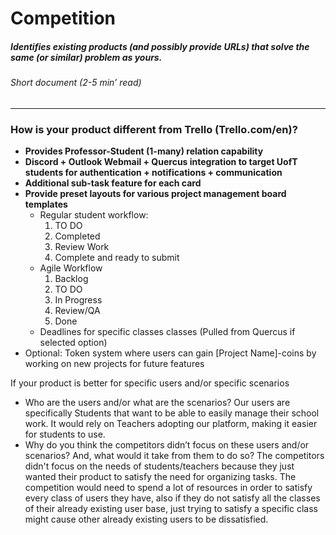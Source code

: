 # Competition
##### Identifies existing products (and possibly provide URLs) that solve the same (or similar) problem as yours.
###### *Short document (2-5 min’ read)*
<hr>

### How is your product different from Trello (Trello.com/en)?

- **Provides Professor-Student (1-many) relation capability**
- **Discord + Outlook Webmail + Quercus integration to target UofT students for authentication + notifications + communication**
- **Additional sub-task feature for each card**
- **Provide preset layouts for various project management board templates**
    - Regular student workflow:
        1. TO DO
        2. Completed
        3. Review Work
        4. Complete and ready to submit
    - Agile Workflow
        1. Backlog
        2. TO DO
        3. In Progress
        4. Review/QA
        5. Done
    - Deadlines for specific classes classes (Pulled from Quercus if selected option)
- Optional: Token system where users can gain [Project Name]-coins by working on new projects for future features

If your product is better for specific users and/or specific scenarios

  - Who are the users and/or what are the scenarios?
  Our users are specifically Students that want to be able to easily manage their school work. It would rely on Teachers adopting our platform, making it easier for students to use.
  - Why do you think the competitors didn’t focus on these users and/or scenarios? And, what would it take from them to do so? 
  The competitors didn't focus on the needs of students/teachers because they just wanted their product to satisfy the need for organizing tasks. The competition would need to spend a lot of resources in order to satisfy every class of users they have, also if they do not satisfy all the classes of their already existing user base, just trying to satisfy a specific class might cause other already existing users to be dissatisfied.
